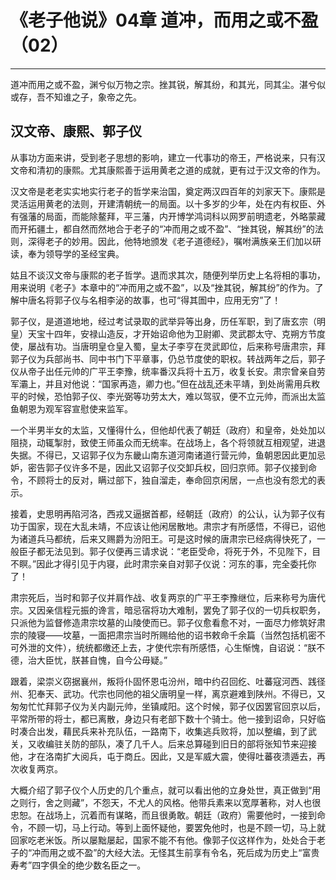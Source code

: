 # 《老子他说》04章 道冲，而用之或不盈（02）

------

道冲而用之或不盈，渊兮似万物之宗。挫其锐，解其纷，和其光，同其尘。湛兮似或存，吾不知谁之子，象帝之先。

## 汉文帝、康熙、郭子仪

从事功方面来讲，受到老子思想的影响，建立一代事功的帝王，严格说来，只有汉文帝和清初的康熙。尤其康熙善于运用黄老之道的成就，更有过于汉文帝的作为。

汉文帝是老老实实地实行老子的哲学来治国，奠定两汉四百年的刘家天下。康熙是灵活运用黄老的法则，开建清朝统一的局面。以十多岁的少年，处在内有权臣、外有强藩的局面，而能除鳌拜，平三藩，内开博学鸿词科以网罗前明遗老，外略蒙藏而开拓疆土，都自然而然地合于老子的“冲而用之或不盈”、“挫其锐，解其纷”的法则，深得老子的妙用。因此，他特地颁发《老子道德经》，嘱咐满族亲王们加以研读，奉为领导学的圣经宝典。

姑且不谈汉文帝与康熙的老子哲学。退而求其次，随便列举历史上名将相的事功，用来说明《老子》本章中的“冲而用之或不盈”，以及“挫其锐，解其纷”的作为。了解中唐名将郭子仪与名相李泌的故事，也可“得其圄中，应用无穷”了！

郭子仪，是道道地地，经过考试录取的武举异等出身，历任军职，到了唐玄宗（明皇）天宝十四年，安禄山造反，才开始诏命他为卫尉卿、灵武郡太守、克朔方节度使，屡战有功。当唐明皇仓皇入蜀，皇太子李亨在灵武即位，后来称号唐肃宗，拜郭子仪为兵部尚书、同中书门下平章事，仍总节度使的职权。转战两年之后，郭子仪从帝子出任元帅的广平王李豫，统率番汉兵将十五万，收复长安。肃宗曾亲自劳军灞上，并且对他说：“国家再造，卿力也。”但在战乱还未平靖，到处尚需用兵敉平的时候，恐怕郭子仪、李光弼等功劳太大，难以驾驭，便不立元帅，而派出太监鱼朝恩为观军容宣慰使来监军。

一个半男半女的太监，又懂得什么，但他却代表了朝廷（政府）和皇帝，处处加以阻挠，动辄掣肘，致使王师虽众而无统率。在战场上，各个将领就互相观望，进退失据。不得已，又诏郭子仪为东畿山南东道河南诸道行营元帅，鱼朝恩因此更加忌妒，密告郭子仪许多不是，因此又诏郭子仪交卸兵权，回归京师。郭子仪接到命令，不顾将士的反对，瞒过部下，独自溜走，奉命回京闲居，一点也没有怨尤的表示。

接着，史思明再陷河洛，西戎又逼据首都，经朝廷（政府）的公认，认为郭子仪有功于国家，现在大乱未靖，不应该让他闲居散地。肃宗才有所感悟，不得已，诏他为诸道兵马都统，后来又赐爵为汾阳王。可是这时候的唐肃宗已经病得快死了，一般臣子都无法见到。郭子仪便再三请求说：“老臣受命，将死于外，不见陛下，目不瞑。”因此才得引见于内寝，此时肃宗亲自对郭子仪说：河东的事，完全委托你了！

肃宗死后，当时和郭子仪并肩作战、收复两京的广平王李豫继位，后来称号为唐代宗。又因亲信程元振的谗言，暗忌宿将功大难制，罢免了郭子仪的一切兵权职务，只派他为监督修造肃宗坟墓的山陵使而已。郭子仪愈看愈不对，一面尽力修筑好肃宗的陵寝——坟墓，一面把肃宗当时所赐给他的诏书敕命千余篇（当然包括机密不可外泄的文件），统统都缴还上去，才使代宗有所感悟，心生惭愧，自诏说：“朕不德，治大臣忧，朕甚自愧，自今公毋疑。”

跟着，梁崇义窃据襄州，叛将仆固怀恩屯汾州，暗中约召回纥、吐蕃寇河西、践径州、犯奉天、武功。代宗也同他的祖父唐明皇一样，离京避难到陕州。不得已，又匆匆忙忙拜郭子仪为关内副元帅，坐镇咸阳。这个时候，郭子仪因罢官回京以后，平常所带的将士，都已离散，身边只有老部下数十个骑士。他一接到诏命，只好临时凑合出发，藉民兵来补充队伍，一路南下，收集逃兵败将，加以整编，到了武关，又收编驻关防的部队，凑了几千人。后来总算碰到旧日的部将张知节来迎接他，才在洛南扩大阅兵，屯于商丘。因此，又是军威大震，使得吐蕃夜溃遁去，再次收复两京。

大概介绍了郭子仪个人历史的几个重点，就可以看出他的立身处世，真正做到“用之则行，舍之则藏”，不怨天，不尤人的风格。他带兵素来以宽厚著称，对人也很忠恕。在战场上，沉着而有谋略，而且很勇敢。朝廷（政府）需要他时，一接到命令，不顾一切，马上行动。等到上面怀疑他，要罢免他时，也是不顾一切，马上就回家吃老米饭。所以屡黜屡起，国家不能不有他。像郭子仪这样作为，处处合于老子的“冲而用之或不盈”的大经大法。无怪其生前享有令名，死后成为历史上“富贵寿考”四字俱全的绝少数名臣之一。